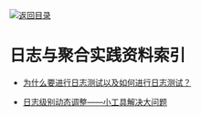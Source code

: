 [![返回目录](https://parg.co/UGo)](https://parg.co/b4z) 


 


 


 



# 日志与聚合实践资料索引



- [为什么要进行日志测试以及如何进行日志测试？](http://mp.weixin.qq.com/s?__biz=MzA5Nzc4OTA1Mw==&mid=2659598582&idx=1&sn=3c03042ef366f9dba47efd1ee3c8e461&chksm=8be995e4bc9e1cf2b760413e004cdd6d5f76845584bbc7c74985e7fc80fa2cbe3b3ae6f598a2&mpshare=1&scene=23&srcid=1206d7GF76pCixwrrGu1S7Hc#rd)
 
- [日志级别动态调整——小工具解决大问题](http://tech.meituan.com/change_log_level.html)
